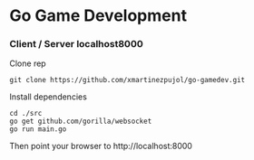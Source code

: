 # Go Game Development

### Client / Server localhost8000

Clone rep
``` shell
git clone https://github.com/xmartinezpujol/go-gamedev.git
```

Install dependencies
``` shell
cd ./src
go get github.com/gorilla/websocket
go run main.go
```

Then point your browser to http://localhost:8000
